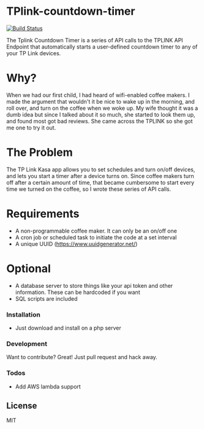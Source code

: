 # TPlink-countdown-timer


[![Build Status](https://travis-ci.org/joemccann/dillinger.svg?branch=master)](https://travis-ci.org/joemccann/dillinger)

The Tplink Countdown Timer is a series of API calls to the TPLINK API Endpoint that automatically starts a user-defined countdown timer to any of your TP Link devices.


# Why?

When we had our first child, I had heard of wifi-enabled coffee makers.  I made the argument that wouldn't it be nice to wake up in the morning, and roll over, and turn on the coffee when we woke up. My wife thought it was a dumb idea but since I talked about it so much, she started to look them up, and found most got bad reviews.  She came across the TPLINK so she got me one to try it out.

# The Problem

The TP Link Kasa app allows you to set schedules and turn on/off devices, and lets you start a timer after a device turns on.  Since coffee makers turn off after a certain amount of time, that became cumbersome to start every time we turned on the coffee, so I wrote these series of API calls.

  
# Requirements

  - A non-programmable coffee maker.  It can only be an on/off one
  - A cron job or scheduled task to initiate the code at a set interval
  - A unique UUID (https://www.uuidgenerator.net/)

# Optional
  - A database server to store things like your api token and other information.  These can be hardcoded if you want
  - SQL scripts are included


### Installation

*  Just download and install on a php server 




### Development

Want to contribute? Great!  Just pull request and hack away.


### Todos

 - Add AWS lambda support


License
----

MIT
